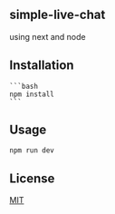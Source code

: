 ## simple-live-chat
 
 using next and node

## Installation
    
    ```bash
    npm install
    ```

## Usage

    
    npm run dev

## License
[MIT](https://choosealicense.com/licenses/mit/)
